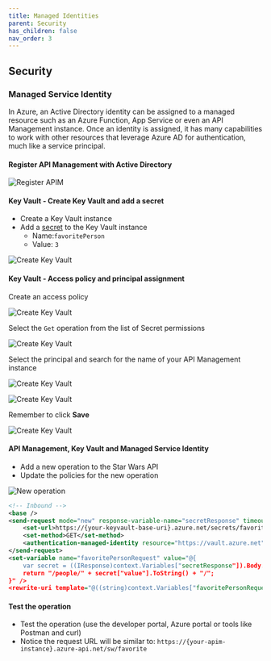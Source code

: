 ```yaml
---
title: Managed Identities
parent: Security
has_children: false
nav_order: 3
---
```


## Security


### Managed Service Identity

In Azure, an Active Directory identity can be assigned to a managed resource such as an Azure Function, App Service or even an API Management instance. Once an identity is assigned, it has many capabilities to work with other resources that leverage Azure AD for authentication, much like a service principal.

#### Register API Management with Active Directory

![Register APIM](../../assets/images/APIMSecurityRegisterPrincipal.png)

#### Key Vault - Create Key Vault and add a secret

- Create a Key Vault instance
- Add a [secret](https://docs.microsoft.com/en-us/azure/key-vault/secrets/quick-create-portal#add-a-secret-to-key-vault) to the Key Vault instance
  - Name:`favoritePerson`
  - Value: `3`

![Create Key Vault](../../assets/images/APIMSecurityCreateKV.png)

#### Key Vault - Access policy and principal assignment

Create an access policy

![Create Key Vault](../../assets/images/APIMSecurityKV1.jpg)

Select the `Get` operation from the list of Secret permissions

![Create Key Vault](../../assets/images/APIMSecurityKV2.jpg)

Select the principal and search for the name of your API Management instance

![Create Key Vault](../../assets/images/APIMSecurityKV3.jpg)

![Create Key Vault](../../assets/images/APIMSecurityKV4.jpg)

Remember to click **Save**

![Create Key Vault](../../assets/images/APIMSecurityKV5.jpg)

#### API Management, Key Vault and Managed Service Identity

- Add a new operation to the Star Wars API
- Update the policies for the new operation

![New operation](../../assets/images/APIMSecurityAddOperation.png)

```xml
<!-- Inbound -->
<base />
<send-request mode="new" response-variable-name="secretResponse" timeout="20" ignore-error="false">
    <set-url>https://{your-keyvault-base-uri}.azure.net/secrets/favoritePerson/?api-version=7.0</set-url>
    <set-method>GET</set-method>
    <authentication-managed-identity resource="https://vault.azure.net" />
</send-request>
<set-variable name="favoritePersonRequest" value="@{
    var secret = ((IResponse)context.Variables["secretResponse"]).Body.As<JObject>();
    return "/people/" + secret["value"].ToString() + "/";
}" />
<rewrite-uri template="@((string)context.Variables["favoritePersonRequest"])" />
```

#### Test the operation

- Test the operation (use the developer portal, Azure portal or tools like Postman and curl)
- Notice the request URL will be similar to: `https://{your-apim-instance}.azure-api.net/sw/favorite`

